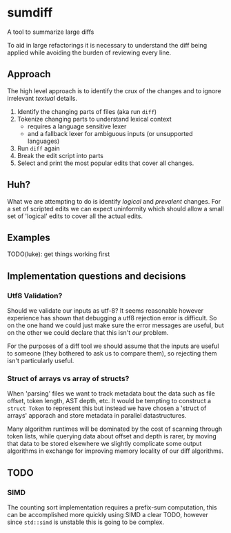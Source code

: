 # sumdiff
A tool to summarize large diffs

To aid in large refactorings it is necessary to understand the diff being applied while avoiding the burden of reviewing every line.

## Approach

The high level approach is to identify the crux of the changes and to ignore irrelevant _textual_ details.

1. Identify the changing parts of files (aka run `diff`)
1. Tokenize changing parts to understand lexical context
   - requires a language sensitive lexer
   - and a fallback lexer for ambiguous inputs (or unsupported languages)
1. Run `diff` again
1. Break the edit script into parts
1. Select and print the most popular edits that cover all changes.


## Huh?

What we are attempting to do is identify _logical_ and _prevalent_ changes.  For a set of scripted edits we can expect uninformity which should allow a small set of 'logical' edits to cover all the actual edits.

## Examples

TODO(luke): get things working first

## Implementation questions and decisions

### Utf8 Validation?

Should we validate our inputs as utf-8?  It seems reasonable however experience has shown that debugging a utf8 rejection error is difficult.  So on the one hand we could just make sure the error messages are useful, but on the other we could declare that this isn't _our_ problem.

For the purposes of a diff tool we should assume that the inputs are useful to someone (they bothered to ask us to compare them), so rejecting them isn't particularly useful.

### Struct of arrays vs array of structs?

When 'parsing' files we want to track metadata bout the data such as file offset, token length, AST depth, etc.  It would be tempting to construct a `struct Token` to represent this but instead we have chosen a 'struct of arrays' apporach and store metadata in parallel datastructures.

Many algorithm runtimes will be dominated by the cost of scanning through token lists, while querying data about offset and depth is rarer, by moving that data to be stored elsewhere we slightly complicate some output algorithms in exchange for improving memory locality of our diff algorithms.


## TODO

### SIMD

The counting sort implementation requires a prefix-sum computation, this can be accomplished more quickly using SIMD a clear TODO, however since `std::simd` is unstable this is going to be complex. 
